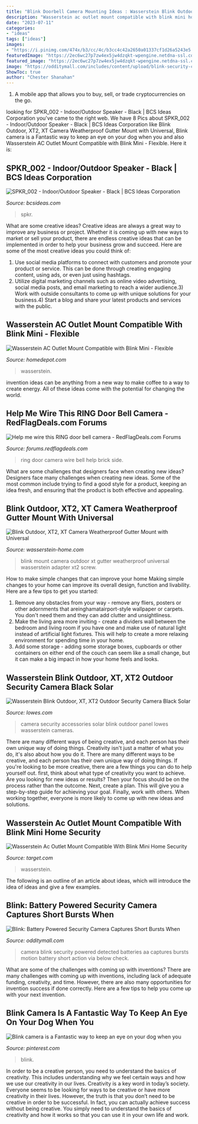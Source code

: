 ```yaml
---
title: "Blink Doorbell Camera Mounting Ideas : Wasserstein Blink Outdoor, Xt, Xt2 Outdoor Security Camera Black Solar"
description: "Wasserstein ac outlet mount compatible with blink mini home security"
date: "2023-07-11"
categories:
- "ideas"
tags: ["ideas"]
images:
- "https://i.pinimg.com/474x/b3/cc/4c/b3cc4c42a2650a01337cf1d26a5243e5.jpg"
featuredImage: "https://2ec6wc27p7zw4ex5jw4dzqkt-wpengine.netdna-ssl.com/wp-content/uploads/2020/02/SPKR_002_1.jpg"
featured_image: "https://2ec6wc27p7zw4ex5jw4dzqkt-wpengine.netdna-ssl.com/wp-content/uploads/2020/02/SPKR_002_1.jpg"
image: "https://odditymall.com/includes/content/upload/blink-security-camera-7483.jpg"
ShowToc: true
author: "Chester Shanahan"
---
```



1. A mobile app that allows you to buy, sell, or trade cryptocurrencies on the go.

	

		
looking for SPKR_002 - Indoor/Outdoor Speaker - Black | BCS Ideas Corporation you've came to the right web. We have 8 Pics about SPKR_002 - Indoor/Outdoor Speaker - Black | BCS Ideas Corporation like Blink Outdoor, XT2, XT Camera Weatherproof Gutter Mount with Universal, Blink camera is a Fantastic way to keep an eye on your dog when you and also Wasserstein AC Outlet Mount Compatible with Blink Mini - Flexible. Here it is:
		
    
## SPKR_002 - Indoor/Outdoor Speaker - Black | BCS Ideas Corporation

<img loading=lazy src="https://2ec6wc27p7zw4ex5jw4dzqkt-wpengine.netdna-ssl.com/wp-content/uploads/2020/02/SPKR_002_1.jpg" onerror="this.onerror=null;this.src='https://tse3.mm.bing.net/th?id=OIP.0szQ5nOyLNr4sf-noxB6TQHaE8&amp;pid=15.1';" alt="SPKR_002 - Indoor/Outdoor Speaker - Black | BCS Ideas Corporation">

_Source: bcsideas.com_

>spkr. 

	

What are some creative ideas?
Creative ideas are always a great way to improve any business or project. Whether it is coming up with new ways to market or sell your product, there are endless creative ideas that can be implemented in order to help your business grow and succeed. Here are some of the most creative ideas you could think of:
1) Use social media platforms to connect with customers and promote your product or service. This can be done through creating engaging content, using ads, or even just using hashtags.
2) Utilize digital marketing channels such as online video advertising, social media posts, and email marketing to reach a wider audience.3) Work with outside consultants to come up with unique solutions for your business.4) Start a blog and share your latest products and services with the public.

    
## Wasserstein AC Outlet Mount Compatible With Blink Mini - Flexible

<img loading=lazy src="https://images.homedepot-static.com/productImages/e41a6782-821a-4cf3-a5cd-628732c17264/svn/wasserstein-home-safety-accessories-blinkminiacmntwhtus-64_1000.jpg" onerror="this.onerror=null;this.src='https://tse4.mm.bing.net/th?id=OIP.MVpHehMWP5cKizwetYsJGwHaHa&amp;pid=15.1';" alt="Wasserstein AC Outlet Mount Compatible with Blink Mini - Flexible">

_Source: homedepot.com_

>wasserstein. 

	

invention ideas can be anything from a new way to make coffee to a way to create energy. All of these ideas come with the potential for changing the world.

    
## Help Me Wire This RING Door Bell Camera - RedFlagDeals.com Forums

<img loading=lazy src="http://i.imgur.com/LgKV96G.jpg" onerror="this.onerror=null;this.src='https://tse3.mm.bing.net/th?id=OIP._HtwOt51H-X7wFeDzoP2HgHaJ4&amp;pid=15.1';" alt="Help me wire this RING door bell camera - RedFlagDeals.com Forums">

_Source: forums.redflagdeals.com_

>ring door camera wire bell help brick side. 

	

What are some challenges that designers face when creating new ideas?
Designers face many challenges when creating new ideas. Some of the most common include trying to find a good style for a product, keeping an idea fresh, and ensuring that the product is both effective and appealing.

    
## Blink Outdoor, XT2, XT Camera Weatherproof Gutter Mount With Universal

<img loading=lazy src="https://cdn.shopify.com/s/files/1/1100/5760/products/71v78KH7WxL._AC_SL1500_x700.jpg?v=1604288266" onerror="this.onerror=null;this.src='https://tse4.mm.bing.net/th?id=OIP.fZt06NTviXqItZTNHSiOEQHaE8&amp;pid=15.1';" alt="Blink Outdoor, XT2, XT Camera Weatherproof Gutter Mount with Universal">

_Source: wasserstein-home.com_

>blink mount camera outdoor xt gutter weatherproof universal wasserstein adapter xt2 screw. 

	

How to make simple changes that can improve your home
Making simple changes to your home can improve its overall design, function and livability. Here are a few tips to get you started: 
1. Remove any obstacles from your way - remove any fliers, posters or other adornments that areinghamatairport-style wallpaper or carpets. You don't need them and they can add clutter and unsightliness. 
2. Make the living area more inviting - create a dividers wall between the bedroom and living room if you have one and make use of natural light instead of artificial light fixtures. This will help to create a more relaxing environment for spending time in your home. 
3. Add some storage - adding some storage boxes, cupboards or other containers on either end of the couch can seem like a small change, but it can make a big impact in how your home feels and looks.

    
## Wasserstein Blink Outdoor, XT, XT2 Outdoor Security Camera Black Solar

<img loading=lazy src="http://mobileimages.lowes.com/product/converted/500086/5000867189_40324927.jpg?size=pdhi" onerror="this.onerror=null;this.src='https://tse2.mm.bing.net/th?id=OIP.2O8C0xITkGWIBDAaCErRuAHaHa&amp;pid=15.1';" alt="Wasserstein Blink Outdoor, XT, XT2 Outdoor Security Camera Black Solar">

_Source: lowes.com_

>camera security accessories solar blink outdoor panel lowes wasserstein cameras. 

	

There are many different ways of being creative, and each person has their own unique way of doing things.
Creativity isn't just a matter of what you do, it's also about how you do it. There are many different ways to be creative, and each person has their own unique way of doing things. If you're looking to be more creative, there are a few things you can do to help yourself out. first, think about what type of creativity you want to achieve. Are you looking for new ideas or results? Then your focus should be on the process rather than the outcome. Next, create a plan. This will give you a step-by-step guide for achieving your goal. Finally, work with others. When working together, everyone is more likely to come up with new ideas and solutions.

    
## Wasserstein Ac Outlet Mount Compatible With Blink Mini Home Security

<img loading=lazy src="https://target.scene7.com/is/image/Target/GUEST_ebbaa47c-4e66-46ee-8ed7-9c2713f3e601?wid=488&amp;hei=488&amp;fmt=pjpeg" onerror="this.onerror=null;this.src='https://tse3.mm.bing.net/th?id=OIP.ymGJ1BMA-cO9o0u8pBAFFAHaHa&amp;pid=15.1';" alt="Wasserstein Ac Outlet Mount Compatible With Blink Mini Home Security">

_Source: target.com_

>wasserstein. 

	

The following is an outline of an article about ideas, which will introduce the idea of ideas and give a few examples.

    
## Blink: Battery Powered Security Camera Captures Short Bursts When

<img loading=lazy src="https://odditymall.com/includes/content/upload/blink-security-camera-7483.jpg" onerror="this.onerror=null;this.src='https://tse2.mm.bing.net/th?id=OIP.VRZItgk53t2nbp1_dOsn3wHaHa&amp;pid=15.1';" alt="Blink: Battery Powered Security Camera Captures Short Bursts When">

_Source: odditymall.com_

>camera blink security powered detected batteries aa captures bursts motion battery short action via below check. 

	

What are some of the challenges with coming up with inventions?
There are many challenges with coming up with inventions, including lack of adequate funding, creativity, and time. However, there are also many opportunities for invention success if done correctly. Here are a few tips to help you come up with your next invention.

    
## Blink Camera Is A Fantastic Way To Keep An Eye On Your Dog When You

<img loading=lazy src="https://i.pinimg.com/474x/b3/cc/4c/b3cc4c42a2650a01337cf1d26a5243e5.jpg" onerror="this.onerror=null;this.src='https://tse3.mm.bing.net/th?id=OIP.1h7PEVN9Zy741LGaFnj7TgAAAA&amp;pid=15.1';" alt="Blink camera is a Fantastic way to keep an eye on your dog when you">

_Source: pinterest.com_

>blink. 

	

In order to be a creative person, you need to understand the basics of creativity. This includes understanding why we feel certain ways and how we use our creativity in our lives.
Creativity is a key word in today’s society. Everyone seems to be looking for ways to be creative or have more creativity in their lives. However, the truth is that you don’t need to be creative in order to be successful. In fact, you can actually achieve success without being creative. You simply need to understand the basics of creativity and how it works so that you can use it in your own life and work.

